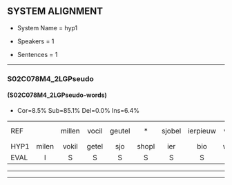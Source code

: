
## SYSTEM ALIGNMENT

- System Name = hyp1

- Speakers = 1

- Sentences = 1

---

### S02C078M4_2LGPseudo

#### (S02C078M4_2LGPseudo-words)

- Cor=8.5%	Sub=85.1%	Del=0.0%	Ins=6.4%

|  |  |  |  |  |  |  |  |  |  |  |  |  |  |  |  |  |  |  |  |  |  |  |  |  |  |  |  |  |  |  |  |  |  |  |  |  |  |  |  |  |  |  |  |  |  |  |  |
|:--- |:---:|:---:|:---:|:---:|:---:|:---:|:---:|:---:|:---:|:---:|:---:|:---:|:---:|:---:|:---:|:---:|:---:|:---:|:---:|:---:|:---:|:---:|:---:|:---:|:---:|:---:|:---:|:---:|:---:|:---:|:---:|:---:|:---:|:---:|:---:|:---:|:---:|:---:|:---:|:---:|:---:|:---:|:---:|:---:|:---:|:---:|:---:|
| REF |  | millen | vocil | geutel | * | sjobel | ierpieuw | walaan | erke |  | haweel | saarweng | gevicht | eemde | bepoud | orstalk | veten*(vetten) | gefouw | vurpaand | nizung | fiewon | kneurem | vawaai | * | strellen*(strelen) | zwieten | foetbans | oonste | muider |  | grijnken | schielstaug | prilsood | vloender | milste | veurder | kloeien | ulen | orponk | * | schodig | ijpo | menuur | spreikje | * | hiffreeuw | wooien |
| HYP1 | milen | vokil | getel | sjo | shopl | ier | bio | wallaan | erke | hawel | sarwing | geviecht | emde | bepat | orstolk | vitten | grfal | gurparend | nugin | sion | neuren | van | wai | stl | strillen | swieten | voetbans | onste | muider | grenken | schiet | schielstar | prisot | vlounder | bulster | gerder | kloeien | kloenen | orpong | sgodding | schondig | epel | menuur | sbreikje | his | hisriel | woien |
| EVAL | I | S | S | S | S | S | S | S |  | I | S | S | S | S | S | S | S | S | S | S | S | S | S | S | S | S | S | S |  | I | S | S | S | S | S | S |  | S | S | S | S | S |  | S | S | S | S |
---

---

